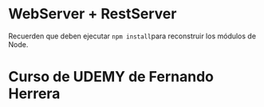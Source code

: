 # WebServer + RestServer

Recuerden que deben ejecutar `npm install`para reconstruir los módulos de Node.

# Curso de UDEMY de Fernando Herrera